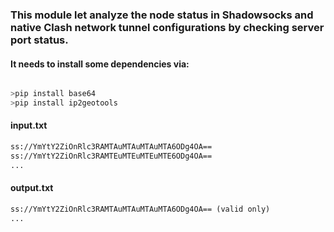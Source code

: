 ### This module let analyze the node status in Shadowsocks and native Clash network tunnel configurations by checking server port status.
#### It needs to install some dependencies via:

```python

>pip install base64
>pip install ip2geotools
```

#### input.txt
```txt
ss://YmYtY2ZiOnRlc3RAMTAuMTAuMTAuMTA6ODg4OA==
ss://YmYtY2ZiOnRlc3RAMTEuMTEuMTEuMTE6ODg4OA==
...
```
#### output.txt
```txt
ss://YmYtY2ZiOnRlc3RAMTAuMTAuMTAuMTA6ODg4OA== (valid only)
...
```

